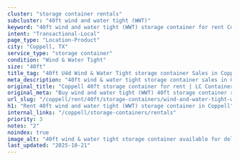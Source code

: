 ```yaml
---
cluster: "storage container rentals"
subcluster: "40ft wind and water tight (WWT)"
keyword: "40ft wind and water tight (WWT) storage container for rent Coppell, TX"
intent: "Transactional-Local"
page_type: "Location-Product"
city: "Coppell, TX"
service_type: "storage container"
condition: "Wind & Water Tight"
size: "40ft"
title_tag: "40ft U4d Wind & Water Tight storage container Sales in Coppell | LC Container"
meta_description: "40ft wind & water tight storage container sales in Coppell. Fast delivery, competitive pricing. Serving storage containers area. Quote ID: X1B. Call (214) 524-4168 for your free quote today."
original_title: "Coppell 40ft storage container for rent | LC Container"
original_meta: "Buy wind and water tight (WWT) 40ft storage container rent with local delivery in Coppell, TX. LC Container — local Since 2003. Request a fast quote today."
url_slug: "/coppell/rent/40ft/storage-containers/wind-and-water-tight-wwt"
h1: "Rent 40ft wind and water tight (WWT) storage container in Coppell"
internal_links: "/coppell/storage-containers/rentals"
priority: 3
notes: "2"
noindex: true
image_alt: "40ft wind & water tight storage container available for delivery in Coppell"
last_updated: "2025-10-21"
---
```


<!-- TODO: Add unique city/inventory copy, images, and internal links here. -->
